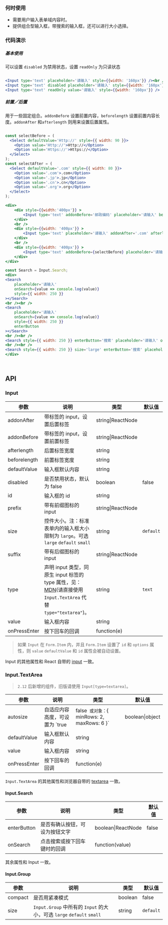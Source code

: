 <!-- # [input](http://naotu.baidu.com/file/16cb7711732e8567b985a181505e2bfe?token=4cb434845c75e538) -->

### 何时使用

- 需要用户输入表单域内容时。
- 提供组合型输入框，带搜索的输入框，还可以进行大小选择。

### 代码演示
##### **基本使用**
可以设置 `disabled` 为禁用状态，设置 `readOnly` 为只读状态
```jsx

<Input type='text' placeholder='请输入' style={{width: '160px'}} /><br /><br />
<Input type='text' disabled placeholder='请输入' style={{width: '160px'}} /><br /><br />
<Input type='text' readOnly value='请输入' style={{width: '160px'}} />

```
##### **前置／后置**
用于一些固定组合。`addonBefore` 设置前置内容，`beforelength` 设置前置内容长度。`addonAfter` 和`afterlength` 
则用来设置后置属性。
```jsx

const selectBefore = (
  <Select defaultValue='Http://' style={{ width: 90 }}>
    <Option value='Http://'>Http://</Option>
    <Option value='Https://'>Https://</Option>
  </Select>
);
const selectAfter = (
  <Select defaultValue='.com' style={{ width: 80 }}>
    <Option value='.com'>.com</Option>
    <Option value='.jp'>.jp</Option>
    <Option value='.cn'>.cn</Option>
    <Option value='.org'>.org</Option>
  </Select>
);

<div>
    <div style={{width:'400px'}} >
        <Input type='text' addonBefore='邮政编码' placeholder='请输入' beforelength='100px' />
    </div>
    <br />
    <div style={{width: '400px'}} >
        <Input type='text' placeholder='请输入' addonAfter='.com' afterlength='80px' />
    </div>
    <br />
    <div style={{width: '400px'}} >
        <Input type='text' addonBefore={selectBefore} placeholder='请输入' addonAfter={selectAfter} beforelength='100px' afterlength='80px' />
    </div>
</div>
```

```jsx
const Search = Input.Search;
<div>
<Search
    placeholder='请输入'
    onSearch={value => console.log(value)}
    style={{ width: 250 }}
></Search>
<br /><br />
<Search
    placeholder='请输入'
    onSearch={value => console.log(value)}
    style={{ width: 250 }}
    enterButton
></Search>
<br /><br />
<Search style={{ width: 250 }} enterButton='搜索' placeholder='请输入' onSearch={(value => console.log(value))} ></Search>
<br /><br />
<Search style={{ width: 250 }} size='large' enterButton='搜索' placeholder='请输入' onSearch={(value => console.log(value))} ></Search>
</div>
```

```jsx

```

```jsx

```

## API

### Input

| 参数 | 说明 | 类型 | 默认值 |
| --- | --- | --- | --- |
| addonAfter | 带标签的 input，设置后置标签 | string\|ReactNode |  |
| addonBefore | 带标签的 input，设置前置标签 | string\|ReactNode |  |
| afterlength | 后置标签宽度 | string|  |
| beforelength | 前置标签宽度 | string| |
| defaultValue | 输入框默认内容 | string |  |
| disabled | 是否禁用状态，默认为 false | boolean | false |
| id | 输入框的 id | string |  |
| prefix | 带有前缀图标的 input | string\|ReactNode |  |
| size | 控件大小。注：标准表单内的输入框大小限制为 `large`。可选 `large` `default` `small` | string | `default` |
| suffix | 带有后缀图标的 input | string\|ReactNode |  |
| type | 声明 input 类型，同原生 input 标签的 type 属性，见：[MDN](https://developer.mozilla.org/zh-CN/docs/Web/HTML/Element/input#属性)(请直接使用 `Input.TextArea` 代替 `type="textarea"`)。 | string | `text` |
| value | 输入框内容 | string |  |
| onPressEnter | 按下回车的回调 | function(e) |  |

> 如果 `Input` 在 `Form.Item` 内，并且 `Form.Item` 设置了 `id` 和 `options` 属性，则 `value` `defaultValue` 和 `id` 属性会被自动设置。

Input 的其他属性和 React 自带的 [input](https://facebook.github.io/react/docs/events.html#supported-events) 一致。

### Input.TextArea

> `2.12` 后新增的组件，旧版请使用 `Input[type=textarea]`。

| 参数 | 说明 | 类型 | 默认值 |
| --- | --- | --- | --- |
| autosize | 自适应内容高度，可设置为 `true|false` 或对象：`{ minRows: 2, maxRows: 6 }` | boolean\|object | false |
| defaultValue | 输入框默认内容 | string |  |
| value | 输入框内容 | string |  |
| onPressEnter | 按下回车的回调 | function(e) |  |

`Input.TextArea` 的其他属性和浏览器自带的 [textarea](https://developer.mozilla.org/en-US/docs/Web/HTML/Element/textarea) 一致。

#### Input.Search

| 参数 | 说明 | 类型 | 默认值 |
| --- | --- | --- | --- |
| enterButton | 是否有确认按钮，可设为按钮文字 | boolean\|ReactNode | false |
| onSearch | 点击搜索或按下回车键时的回调 | function(value) |  |

其余属性和 Input 一致。

#### Input.Group

| 参数 | 说明 | 类型 | 默认值 |
| --- | --- | --- | --- |
| compact | 是否用紧凑模式 | boolean | false |
| size | `Input.Group` 中所有的 `Input` 的大小，可选 `large` `default` `small` | string | `default` |
